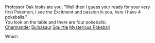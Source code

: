 Professor Oak looks ate you, "Well then I guess your ready for your very first Pokemon, I see the Excitment and passion in you, here I have 4 pokeballs."  
You look on the table and there are four pokeballs:  
[Charmander]()
[Bulbasaur]()
[Squirtle]()
[Mysterious Pokeball]()

Which 